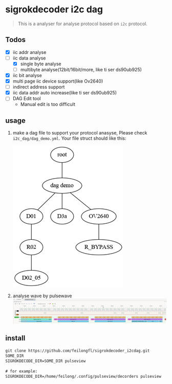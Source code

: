 
# sigrokdecoder i2c dag

> This is a analyser for analyse protocol based on `i2c` protocol.

## Todos

- [x] iic addr analyse
- [ ] iic data analyse
  - [x] single byte analyse
  - [ ] multibyte analyse(12bit/16bit/more, like ti ser ds90ub925)
- [x] iic bit analyse
- [x] multi page iic device support(like Ov2640)
- [ ] indirect address support
- [x] iic data addr auto increase(like ti ser ds90ub925)
- [ ] DAG Edit tool
  - Manual edit is too difficult

## usage

1. make a dag file to support your protocol anasyse, 
   Please check `i2c_dag/dag_demo.yml`.
   Your file struct should like this:

   ![](doc/dag.png)

2. analyse wave by pulsewave
   ![](doc/screenshot.png)

## install

``` shell
git clone https://github.com/feilongfl/sigrokdecoder_i2cdag.git SOME_DIR
SIGROKDECODE_DIR=SOME_DIR pulseview

# for example:
SIGROKDECODE_DIR=/home/feilong/.config/pulseview/decorders pulseview
```
